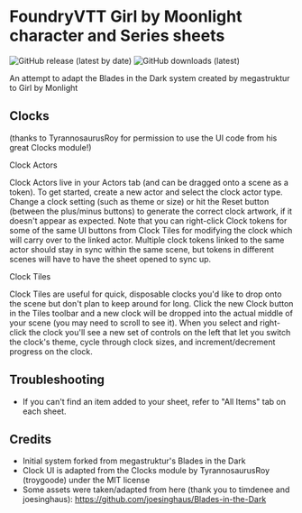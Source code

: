 # FoundryVTT Girl by Moonlight character and Series sheets
<p>
  <img alt="GitHub release (latest by date)" src="https://img.shields.io/github/v/release/bigdlh/foundryvtt-girl-by-moonlight">
  <img alt="GitHub downloads (latest)" src="https://img.shields.io/github/downloads/bigdlh/foundryvtt-girl-by-moonlight/latest/system.zip">
</p>

An attempt to adapt the Blades in the Dark system created by megastruktur to Girl by Monlight

## Clocks 
(thanks to TyrannosaurusRoy for permission to use the UI code from his great Clocks module!)

Clock Actors

Clock Actors live in your Actors tab (and can be dragged onto a scene as a token). To get started, create a new actor and select the clock actor type. Change a clock setting (such as theme or size) or hit the Reset button (between the plus/minus buttons) to generate the correct clock artwork, if it doesn't appear as expected.  Note that you can right-click Clock tokens for some of the same UI buttons from Clock Tiles for modifying the clock which will carry over to the linked actor.  Multiple clock tokens linked to the same actor should stay in sync within the same scene, but tokens in different scenes will have to have the sheet opened to sync up.

Clock Tiles

Clock Tiles are useful for quick, disposable clocks you'd like to drop onto the scene but don't plan to keep around for long. Click the new Clock button in the Tiles toolbar and a new clock will be dropped into the actual middle of your scene (you may need to scroll to see it). When you select and right-click the clock you'll see a new set of controls on the left that let you switch the clock's theme, cycle through clock sizes, and increment/decrement progress on the clock.

## Troubleshooting
- If you can't find an item added to your sheet, refer to "All Items" tab on each sheet.

## Credits
- Initial system forked from megastruktur's Blades in the Dark
- Clock UI is adapted from the Clocks module by TyrannosaurusRoy (troygoode) under the MIT license
- Some assets were taken/adapted from here (thank you to timdenee and joesinghaus): https://github.com/joesinghaus/Blades-in-the-Dark


